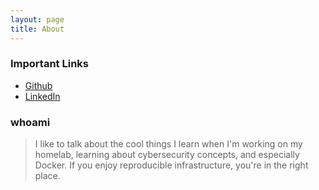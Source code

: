 ```yaml
---
layout: page
title: About
---
```


<h3> Important Links </h3>

- [Github](https://github.com/robgoyal)
- [LinkedIn](https://www.linkedin.com/in/robingoyal)

<h3> whoami </h3>

> I like to talk about the cool things I learn when I'm working on my homelab, learning about cybersecurity concepts, and especially Docker. If you enjoy reproducible infrastructure, you're in the right place. 